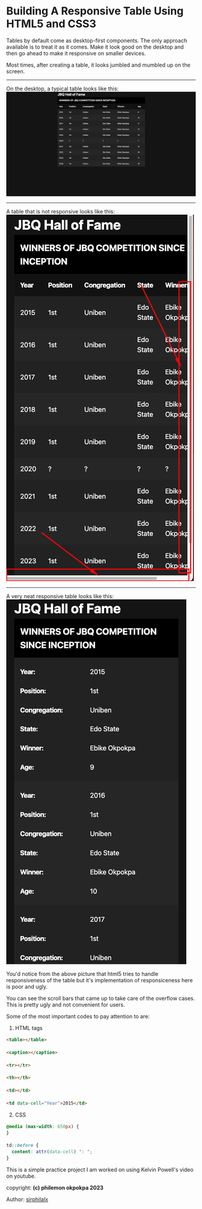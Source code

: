 # Building A Responsive Table Using HTML5 and CSS3

Tables by default come as desktop-first components. The only approach available is to treat it as it comes. Make it look good on the desktop and then go ahead to make it responsive on smaller devices.

Most times, after creating a table, it looks jumbled and mumbled up on the screen.

---

On the desktop, a typical table looks like this: ![Desktop View](./images/desktop.png)

---

A table that is not responsive looks like this: ![Irresponsive mobile view table](./images/not_responsive.png)

---

A very neat responsive table looks like this: ![Responsive Table on a mobile device](./images/responsive.png)

You'd notice from the above picture that html5 tries to handle responsiveness of the table but it's implementation of responsiceness here is poor and ugly.

You can see the scroll bars that came up to take care of the overflow cases. This is pretty ugly and not convenient for users.

Some of the most important codes to pay attention to are:

1. HTML tags

```html
<table></table>

<caption></caption>

<tr></tr>

<th></th>

<td></td>

<td data-cell="Year">2015</td>
```

2. CSS

```css
@media (max-width: 650px) {
}

td::before {
  content: attr(data-cell) ": ";
}
```

This is a simple practice project I am worked on using Kelvin Powell's video on youtube.

copyright: **(c) philemon okpokpa 2023**

Author: [sirphilalx](https://www.github.com/sirphilalx, "Philemon Okpokp")
